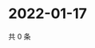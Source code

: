 # 2022-01-17

共 0 条

<!-- BEGIN WEIBO -->
<!-- 最后更新时间 Mon Jan 17 2022 21:25:10 GMT+0800 (China Standard Time) -->

<!-- END WEIBO -->
